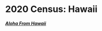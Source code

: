 # 2020 Census: Hawaii

##### [Aloha From Hawaii](https://public.tableau.com/views/BIProject_16636527150260/Dashboard1?:language=en-US&:display_count=n&:origin=viz_share_link)
